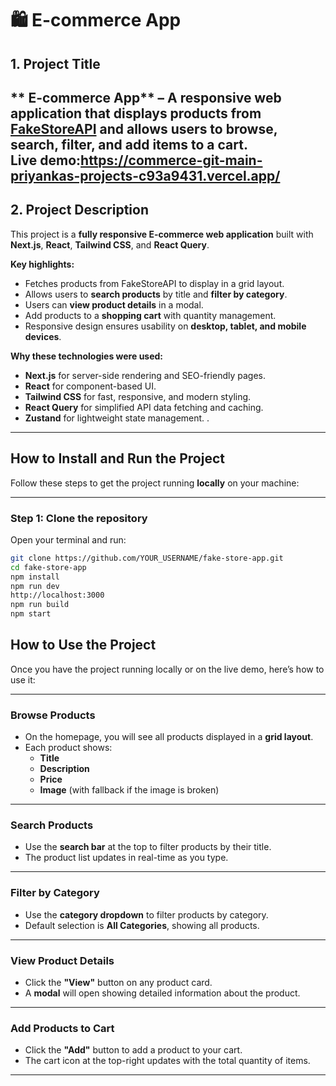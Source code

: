 # 🛍️ E-commerce App

## **1. Project Title**
** E-commerce App** – A responsive web application that displays products from [FakeStoreAPI](https://fakestoreapi.com) and allows users to browse, search, filter, and add items to a cart.  
Live demo:https://commerce-git-main-priyankas-projects-c93a9431.vercel.app/
---

## **2. Project Description**
This project is a **fully responsive E-commerce web application** built with **Next.js**, **React**, **Tailwind CSS**, and **React Query**.  

**Key highlights:**
- Fetches products from FakeStoreAPI to display in a grid layout.
- Allows users to **search products** by title and **filter by category**.
- Users can **view product details** in a modal.
- Add products to a **shopping cart** with quantity management.
- Responsive design ensures usability on **desktop, tablet, and mobile devices**.

**Why these technologies were used:**
- **Next.js** for server-side rendering and SEO-friendly pages.
- **React** for component-based UI.
- **Tailwind CSS** for fast, responsive, and modern styling.
- **React Query** for simplified API data fetching and caching.
- **Zustand** for lightweight state management.
.

---

##  How to Install and Run the Project

Follow these steps to get the project running **locally** on your machine:

---

### Step 1: Clone the repository
Open your terminal and run:

```bash
git clone https://github.com/YOUR_USERNAME/fake-store-app.git
cd fake-store-app
npm install
npm run dev
http://localhost:3000
npm run build
npm start

```
## How to Use the Project

Once you have the project running locally or on the live demo, here’s how to use it:

---

### **Browse Products**
- On the homepage, you will see all products displayed in a **grid layout**.
- Each product shows:
  - **Title**
  - **Description**
  - **Price**
  - **Image** (with fallback if the image is broken)

---

### **Search Products**
- Use the **search bar** at the top to filter products by their title.
- The product list updates in real-time as you type.

---

### **Filter by Category**
- Use the **category dropdown** to filter products by category.
- Default selection is **All Categories**, showing all products.

---

### **View Product Details**
- Click the **"View"** button on any product card.
- A **modal** will open showing detailed information about the product.

---

### **Add Products to Cart**
- Click the **"Add"** button to add a product to your cart.
- The cart icon at the top-right updates with the total quantity of items.

---

